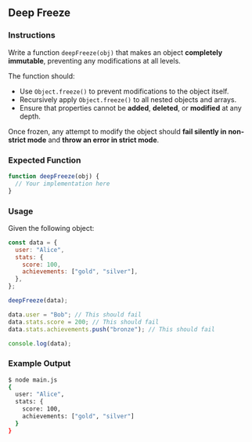 ## Deep Freeze

### Instructions

Write a function `deepFreeze(obj)` that makes an object **completely immutable**, preventing any modifications at all levels.

The function should:

- Use `Object.freeze()` to prevent modifications to the object itself.
- Recursively apply `Object.freeze()` to all nested objects and arrays.
- Ensure that properties cannot be **added**, **deleted**, or **modified** at any depth.

Once frozen, any attempt to modify the object should **fail silently in non-strict mode** and **throw an error in strict mode**.

### Expected Function

```js
function deepFreeze(obj) {
  // Your implementation here
}
```

### Usage

Given the following object:

```js
const data = {
  user: "Alice",
  stats: {
    score: 100,
    achievements: ["gold", "silver"],
  },
};

deepFreeze(data);

data.user = "Bob"; // This should fail
data.stats.score = 200; // This should fail
data.stats.achievements.push("bronze"); // This should fail

console.log(data);
```

### Example Output

```sh
$ node main.js
{
  user: "Alice",
  stats: {
    score: 100,
    achievements: ["gold", "silver"]
  }
}
```